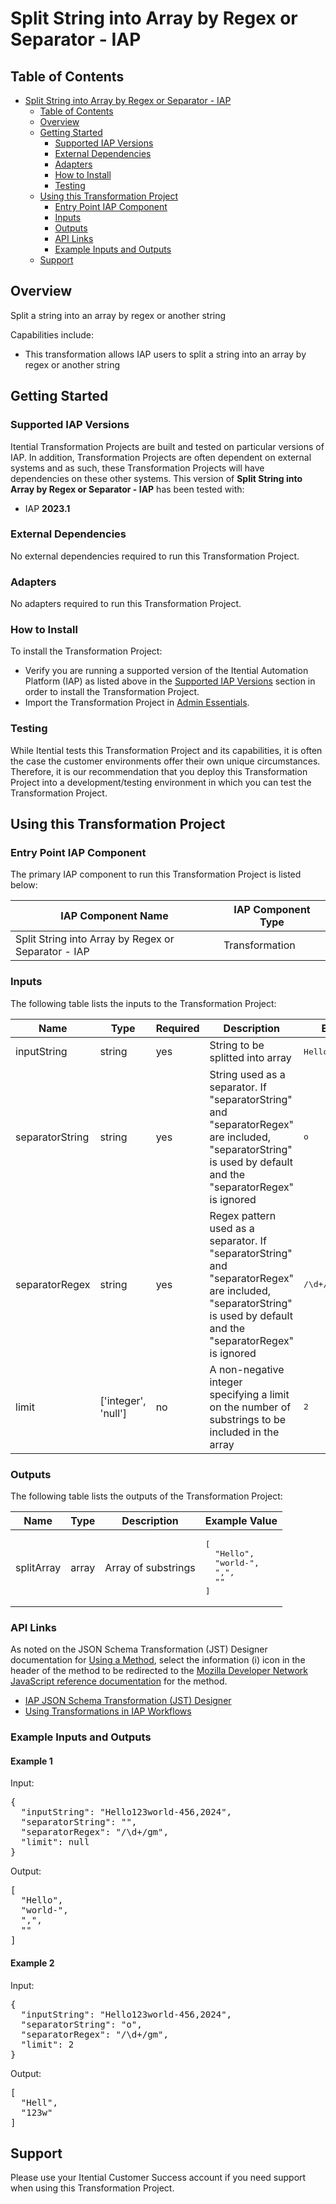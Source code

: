 # Split String into Array by Regex or Separator - IAP

## Table of Contents

- [Split String into Array by Regex or Separator - IAP](#split-string-into-array-by-regex-or-separator---iap)
  - [Table of Contents](#table-of-contents)
  - [Overview](#overview)
  - [Getting Started](#getting-started)
    - [Supported IAP Versions](#supported-iap-versions)
    - [External Dependencies](#external-dependencies)
    - [Adapters](#adapters)
    - [How to Install](#how-to-install)
    - [Testing](#testing)
  - [Using this Transformation Project](#using-this-transformation-project)
    - [Entry Point IAP Component](#entry-point-iap-component)
    - [Inputs](#inputs)
    - [Outputs](#outputs)
    - [API Links](#api-links)
    - [Example Inputs and Outputs](#example-inputs-and-outputs)
  - [Support](#support)

## Overview

Split a string into an array by regex or another string

Capabilities include:
- This transformation allows IAP users to split a string into an array by regex or another string


## Getting Started

### Supported IAP Versions

Itential Transformation Projects are built and tested on particular versions of IAP. In addition, Transformation Projects are often dependent on external systems and as such, these Transformation Projects will have dependencies on these other systems. This version of **Split String into Array by Regex or Separator - IAP** has been tested with:


- IAP **2023.1**



### External Dependencies

No external dependencies required to run this Transformation Project.




### Adapters

No adapters required to run this Transformation Project.


### How to Install

To install the Transformation Project:

- Verify you are running a supported version of the Itential Automation Platform (IAP) as listed above in the [Supported IAP Versions](#supported-iap-versions) section in order to install the Transformation Project.
- Import the Transformation Project in [Admin Essentials](https://docs.itential.com/docs/importing-a-prebuilt-4).

### Testing

While Itential tests this Transformation Project and its capabilities, it is often the case the customer environments offer their own unique circumstances. Therefore, it is our recommendation that you deploy this Transformation Project into a development/testing environment in which you can test the Transformation Project.

## Using this Transformation Project


### Entry Point IAP Component

The primary IAP component to run this Transformation Project is listed below:

<table>
  <thead>
    <tr>
      <th>IAP Component Name</th>
      <th>IAP Component Type</th>
    </tr>
  </thead>
  <tbody>
      <td>Split String into Array by Regex or Separator - IAP</td>
      <td>Transformation</td>
    </tr>
  </tbody>
</table>

### Inputs

The following table lists the inputs to the Transformation Project:

<table>
  <thead>
    <tr>
      <th>Name</th>
      <th>Type</th>
      <th>Required</th>
      <th>Description</th>
      <th>Example Value</th>
    </tr>
  </thead>
  <tbody>
    <tr>
      <td>inputString</td>
      <td>string</td>
      <td>yes</td>
      <td>String to be splitted into array</td>
      <td><pre lang="json">Hello123world-456,2024</pre></td>
    </tr>    <tr>
      <td>separatorString</td>
      <td>string</td>
      <td>yes</td>
      <td>String used as a separator. If "separatorString" and "separatorRegex" are included, "separatorString" is used by default and the "separatorRegex" is ignored</td>
      <td><pre lang="json">o</pre></td>
    </tr>    <tr>
      <td>separatorRegex</td>
      <td>string</td>
      <td>yes</td>
      <td>Regex pattern used as a separator. If "separatorString" and "separatorRegex" are included, "separatorString" is used by default and the "separatorRegex" is ignored</td>
      <td><pre lang="json">/\d+/gm</pre></td>
    </tr>    <tr>
      <td>limit</td>
      <td>['integer', 'null']</td>
      <td>no</td>
      <td>A non-negative integer specifying a limit on the number of substrings to be included in the array</td>
      <td><pre lang="json">2</pre></td>
    </tr>
  </tbody>
</table>



### Outputs

The following table lists the outputs of the Transformation Project:

<table>
  <thead>
    <tr>
      <th>Name</th>
      <th>Type</th>
      <th>Description</th>
      <th>Example Value</th>
    </tr>
  </thead>
  <tbody>
    <tr>
      <td>splitArray</td>
      <td>array</td>
      <td>Array of substrings</td>
      <td><pre lang="json">[
  "Hello",
  "world-",
  ",",
  ""
]</pre></td>
    </tr>
  </tbody>
</table>

  


### API Links
As noted on the JSON Schema Transformation (JST) Designer documentation for [Using a Method](https://docs.itential.com/docs/jst-designer-2023-1#using-a-method), select the information (i) icon in the header of the method to be redirected to the [Mozilla Developer Network JavaScript reference documentation](https://developer.mozilla.org/en-US/docs/Web/JavaScript/Reference) for the method. 


- [IAP JSON Schema Transformation (JST) Designer](https://docs.itential.com/docs/jst-designer-2023-1)
- [Using Transformations in IAP Workflows](https://docs.itential.com/docs/transformation-options-4)
 


### Example Inputs and Outputs

  
#### Example 1

    
Input:
<pre>{
  "inputString": "Hello123world-456,2024",
  "separatorString": "",
  "separatorRegex": "/\d+/gm",
  "limit": null
} </pre>

    
    
Output:
<pre>[
  "Hello",
  "world-",
  ",",
  ""
] </pre>

    
  
#### Example 2

    
Input:
<pre>{
  "inputString": "Hello123world-456,2024",
  "separatorString": "o",
  "separatorRegex": "/\d+/gm",
  "limit": 2
} </pre>

    
    
Output:
<pre>[
  "Hell",
  "123w"
] </pre>

    
  


## Support

Please use your Itential Customer Success account if you need support when using this Transformation Project.